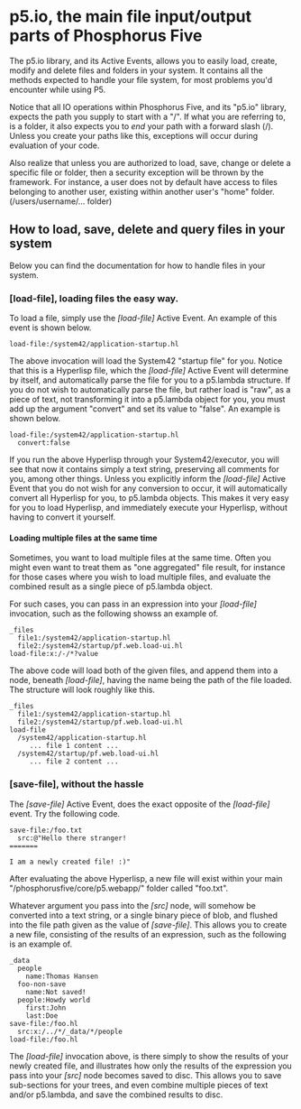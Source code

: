p5.io, the main file input/output parts of Phosphorus Five
========

The p5.io library, and its Active Events, allows you to easily load, create, modify and delete files and folders in your system.
It contains all the methods expected to handle your file system, for most problems you'd encounter while using P5.

Notice that all IO operations within Phosphorus Five, and its "p5.io" library, expects the path you supply to start with a "/". If
what you are referring to, is a folder, it also expects you to _end_ your path with a forward slash (/). Unless you create your paths
like this, exceptions will occur during evaluation of your code.

Also realize that unless you are authorized to load, save, change or delete a specific file or folder, then a security exception will
be thrown by the framework. For instance, a user does not by default have access to files belonging to another user, existing within
another user's "home" folder. (/users/username/... folder)

## How to load, save, delete and query files in your system

Below you can find the documentation for how to handle files in your system.

### [load-file], loading files the easy way.

To load a file, simply use the *[load-file]* Active Event. An example of this event is shown below.

```
load-file:/system42/application-startup.hl
```

The above invocation will load the System42 "startup file" for you. Notice that this is a Hyperlisp file, which the *[load-file]* Active
Event will determine by itself, and automatically parse the file for you to a p5.lambda structure. If you do not wish to automatically
parse the file, but rather load is "raw", as a piece of text, not transforming it into a p5.lambda object for you, you must add up the
argument "convert" and set its value to "false". An example is shown below.

```
load-file:/system42/application-startup.hl
  convert:false
```

If you run the above Hyperlisp through your System42/executor, you will see that now it contains simply a text string, preserving all comments
for you, among other things. Unless you explicitly inform the *[load-file]* Active Event that you do not wish for any conversion to occur,
it will automatically convert all Hyperlisp for you, to p5.lambda objects. This makes it very easy for you to load Hyperlisp, and immediately 
execute your Hyperlisp, without having to convert it yourself.

#### Loading multiple files at the same time

Sometimes, you want to load multiple files at the same time. Often you might even want to treat them as "one aggregated" file result, 
for instance for those cases where you wish to load multiple files, and evaluate the combined result as a single piece of p5.lambda object.

For such cases, you can pass in an expression into  your *[load-file]* invocation, such as the following showss an example of.

```
_files
  file1:/system42/application-startup.hl
  file2:/system42/startup/pf.web.load-ui.hl
load-file:x:/-/*?value
```

The above code will load both of the given files, and append them into a node, beneath *[load-file]*, having the name being the path of
the file loaded. The structure will look roughly like this.

```
_files
  file1:/system42/application-startup.hl
  file2:/system42/startup/pf.web.load-ui.hl
load-file
  /system42/application-startup.hl
     ... file 1 content ...
  /system42/startup/pf.web.load-ui.hl
     ... file 2 content ...
```

### [save-file], without the hassle

The *[save-file]* Active Event, does the exact opposite of the *[load-file]* event. Try the following code.

```
save-file:/foo.txt
  src:@"Hello there stranger!
=======

I am a newly created file! :)"
```

After evaluating the above Hyperlisp, a new file will exist within your main "/phosphorusfive/core/p5.webapp/" folder called "foo.txt".

Whatever argument you pass into the *[src]* node, will somehow be converted into a text string, or a single binary piece of blob, and
flushed into the file path given as the value of *[save-file]*. This allows you to create a new file, consisting of the results of an 
expression, such as the following is an example of.

```
_data
  people
    name:Thomas Hansen
  foo-non-save
    name:Not saved!
  people:Howdy world
    first:John
    last:Doe
save-file:/foo.hl
  src:x:/../*/_data/*/people
load-file:/foo.hl
```

The *[load-file]* invocation above, is there simply to show the results of your newly created file, and illustrates how only the results of
the expression you pass into your *[src]* node becomes saved to disc. This allows you to save sub-sections for your trees, and even combine
multiple pieces of text and/or p5.lambda, and save the combined results to disc.





